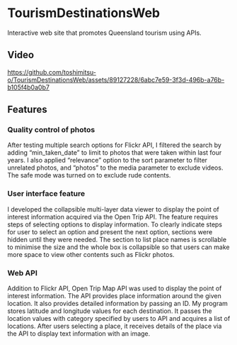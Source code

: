 # TourismDestinationsWeb
Interactive web site that promotes Queensland tourism using APIs.

## Video
https://github.com/toshimitsu-o/TourismDestinationsWeb/assets/89127228/6abc7e59-3f3d-496b-a76b-b105f4b0a0b7


## Features
### Quality control of photos
After testing multiple search options for Flickr API, I filtered the search by adding “min_taken_date” to limit to photos that were taken within last four years. I also applied “relevance” option to the sort parameter to filter unrelated photos, and “photos” to the media parameter to exclude videos. The safe mode was turned on to exclude rude contents.
### User interface feature
I developed the collapsible multi-layer data viewer to display the point of interest information acquired via the Open Trip API. The feature requires steps of selecting options to display information. To clearly indicate steps for user to select an option and present the next option, sections were hidden until they were needed. The section to list place names is scrollable to minimise the size and the whole box is collapsible so that users can make more space to view other contents such as Flickr photos.
### Web API
Addition to Flickr API, Open Trip Map API was used to display the point of interest information. The API provides place information around the given location. It also provides detailed information by passing an ID. My program stores latitude and longitude values for each destination. It passes the location values with category specified by users to API and acquires a list of locations. After users selecting a place, it receives details of the place via the API to display text information with an image.
